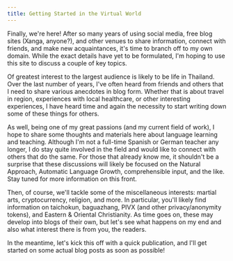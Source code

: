 ```yaml
---
title: Getting Started in the Virtual World
---
```


Finally, we're here! After so many years of using social media, free blog sites (Xanga, anyone?), and other venues to share information, connect with friends, and make new acquaintances, it's time to branch off to my own domain. While the exact details have yet to be formulated, I'm hoping to use this site to discuss a couple of key topics.

Of greatest interest to the largest audience is likely to be life in Thailand. Over the last number of years, I've often heard from friends and others that I need to share various anecdotes in blog form. Whether that is about travel in region, experiences with local healthcare, or other interesting experiences, I have heard time and again the necessity to start writing down some of these things for others.

As well, being one of my great passions (and my current field of work), I hope to share some thoughts and materials here about language learning and teaching. Although I'm not a full-time Spanish or German teacher any longer, I do stay quite involved in the field and would like to connect with others that do the same. For those that already know me, it shouldn't be a surprise that these discussions will likely be focused on the Natural Approach, Automatic Language Growth, comprehensible input, and the like. Stay tuned for more information on this front.

Then, of course, we'll tackle some of the miscellaneous interests: martial arts, cryptocurrency, religion, and more. In particular, you'll likely find information on taichokun, baguazhang, PIVX (and other privacy/anonymity tokens), and Eastern & Oriental Christianity. As time goes on, these may develop into blogs of their own, but let's see what happens on my end and also what interest there is from you, the readers.

In the meantime, let's kick this off with a quick publication, and I'll get started on some actual blog posts as soon as possible!
